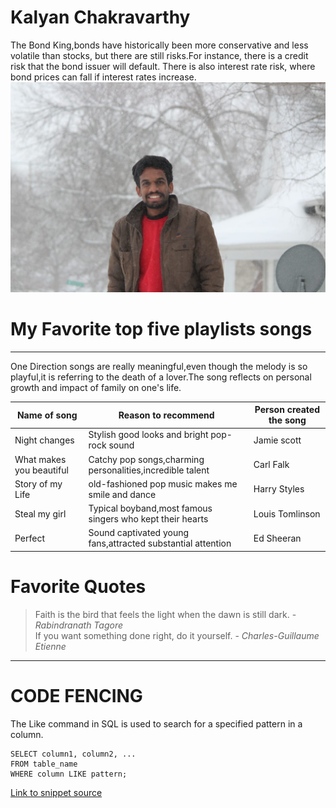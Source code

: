 # Kalyan Chakravarthy
The Bond King,bonds have historically been more conservative and less volatile than stocks, but there are still risks.For instance, there is a credit risk that the bond issuer will default. There is also interest rate risk, where bond prices can fall if interest rates increase.
![KALYAN](kalyan.jpeg)

# My Favorite top five playlists songs

-------

One Direction songs are really meaningful,even though the melody is so playful,it is referring to the death of a lover.The song reflects on personal growth and impact of family on one's life.

| Name of song | Reason to recommend | Person created the song |
| --- | --- | --- |
| Night changes | Stylish good looks and bright pop-rock sound | Jamie scott |
| What makes you beautiful | Catchy pop songs,charming personalities,incredible talent | Carl Falk |
| Story of my Life | old-fashioned pop music makes me smile and dance | Harry Styles |
| Steal my girl | Typical boyband,most famous singers who kept their hearts | Louis Tomlinson |
| Perfect | Sound captivated young fans,attracted substantial attention | Ed Sheeran |
# Favorite Quotes
> Faith is the bird that feels the light when the dawn is still dark. - *Rabindranath Tagore*<br>
> If you want something done right, do it yourself. - *Charles-Guillaume Etienne*<br>

-------

# CODE FENCING

The Like command in SQL is used to search for a specified pattern in a column.

```
SELECT column1, column2, ...
FROM table_name
WHERE column LIKE pattern;
```

[Link to snippet source](https://code.pieces.app/collections/sql)

